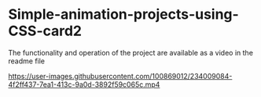 # Simple-animation-projects-using-CSS-card2
The functionality and operation of the project are available as a video in the readme file


https://user-images.githubusercontent.com/100869012/234009084-4f2ff437-7ea1-413c-9a0d-3892f59c065c.mp4

